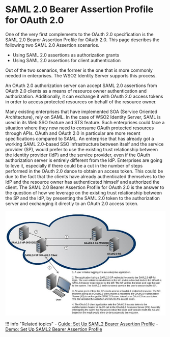 # SAML 2.0 Bearer Assertion Profile for OAuth 2.0

One of the very first complements to the OAuth 2.0 specification is the
SAML 2.0 Bearer Assertion Profile for OAuth 2.0. This page describes the following two SAML 2.0 Assertion scenarios.

-   Using SAML 2.0 assertions as authorization grants
-   Using SAML 2.0 assertions for client authentication

Out of the two scenarios, the former is the one that is more
commonly needed in enterprises. The WSO2 Identity Server supports this
process.

An OAuth 2.0 authorization server can accept
SAML 2.0 assertions from OAuth 2.0 clients as a means of resource owner
authentication and authorization. Additionally, it can exchange it with
OAuth 2.0 access tokens in order to access protected resources on behalf
of the resource owner.

Many existing enterprises that have implemented SOA (Service Oriented Architecture),
rely on SAML. In the case of WSO2 Identity Server, SAML is used in its Web SSO feature
and STS feature. Such enterprises could face a situation where they now
need to consume OAuth protected resources through APIs. OAuth and OAuth
2.0 in particular are more recent specifications compared to SAML. An
enterprise that has already got a working SAML 2.0-based SSO
infrastructure between itself and the service provider (SP), would prefer
to use the existing trust relationship between the identity provider
(IdP) and the service provider, even if the OAuth authorization server
is entirely different from the IdP. Enterprises are going to love it, especially if there could be a cut in the number 
of steps performed in the OAuth 2.0 dance to obtain an access token. This could be due to the fact that the clients have
already authenticated themselves to the IdP and the resource owner has authenticated himself and authorized the client.
The SAML 2.0 Bearer Assertion Profile for OAuth 2.0 is the
answer to the question of how we leverage on the existing trust
relationship between the SP and the IdP, by presenting the SAML 2.0
token to the authorization server and exchanging it directly to an OAuth
2.0 access token.


![SAML 2.0 flow](../../../assets/img/concepts/saml-2.0-flow.jpg)

!!! info "Related topics"
        - [Guide: Set Up SAML2 Bearer Assertion Profile](../../../../guides/access-delegation/saml2-bearer-assertion-profile)
        - [Demo: Set Up SAML2 Bearer Assertion Profile](../../../../quick-starts/saml2-bearer-assertion-profile)